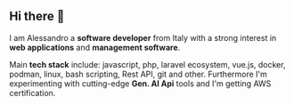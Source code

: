 ## Hi there 👋

I am Alessandro a **software developer** from Italy with a strong interest in **web applications** and **management software**.

Main **tech stack** include: javascript, php, laravel ecosystem, vue.js, docker, podman, linux, bash scripting, Rest API, git and other.
Furthermore I'm experimenting with cutting-edge **Gen. AI Api** tools and I'm getting AWS certification.


<!--
**alessandrofuda/alessandrofuda** is a ✨ _special_ ✨ repository because its `README.md` (this file) appears on your GitHub profile.

Here are some ideas to get you started:

- 🔭 I’m currently working on ...
- 🌱 I’m currently learning ...
- 👯 I’m looking to collaborate on ...
- 🤔 I’m looking for help with ...
- 💬 Ask me about ...
- 📫 How to reach me: ...
- 😄 Pronouns: ...
- ⚡ Fun fact: ...
-->

